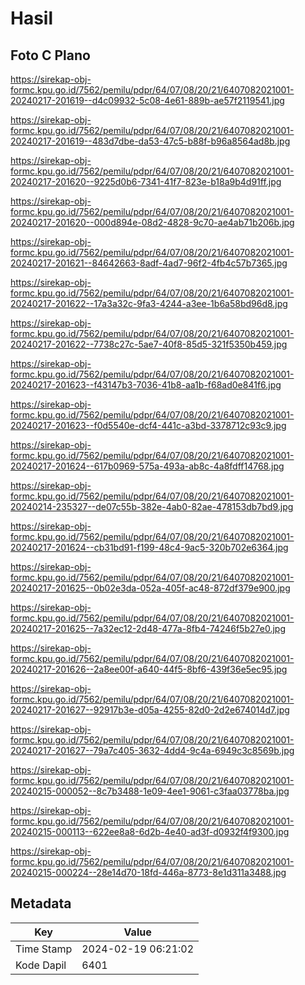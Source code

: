 # Hasil

## Foto C Plano

https://sirekap-obj-formc.kpu.go.id/7562/pemilu/pdpr/64/07/08/20/21/6407082021001-20240217-201619--d4c09932-5c08-4e61-889b-ae57f2119541.jpg

https://sirekap-obj-formc.kpu.go.id/7562/pemilu/pdpr/64/07/08/20/21/6407082021001-20240217-201619--483d7dbe-da53-47c5-b88f-b96a8564ad8b.jpg

https://sirekap-obj-formc.kpu.go.id/7562/pemilu/pdpr/64/07/08/20/21/6407082021001-20240217-201620--9225d0b6-7341-41f7-823e-b18a9b4d91ff.jpg

https://sirekap-obj-formc.kpu.go.id/7562/pemilu/pdpr/64/07/08/20/21/6407082021001-20240217-201620--000d894e-08d2-4828-9c70-ae4ab71b206b.jpg

https://sirekap-obj-formc.kpu.go.id/7562/pemilu/pdpr/64/07/08/20/21/6407082021001-20240217-201621--84642663-8adf-4ad7-96f2-4fb4c57b7365.jpg

https://sirekap-obj-formc.kpu.go.id/7562/pemilu/pdpr/64/07/08/20/21/6407082021001-20240217-201622--17a3a32c-9fa3-4244-a3ee-1b6a58bd96d8.jpg

https://sirekap-obj-formc.kpu.go.id/7562/pemilu/pdpr/64/07/08/20/21/6407082021001-20240217-201622--7738c27c-5ae7-40f8-85d5-321f5350b459.jpg

https://sirekap-obj-formc.kpu.go.id/7562/pemilu/pdpr/64/07/08/20/21/6407082021001-20240217-201623--f43147b3-7036-41b8-aa1b-f68ad0e841f6.jpg

https://sirekap-obj-formc.kpu.go.id/7562/pemilu/pdpr/64/07/08/20/21/6407082021001-20240217-201623--f0d5540e-dcf4-441c-a3bd-3378712c93c9.jpg

https://sirekap-obj-formc.kpu.go.id/7562/pemilu/pdpr/64/07/08/20/21/6407082021001-20240217-201624--617b0969-575a-493a-ab8c-4a8fdff14768.jpg

https://sirekap-obj-formc.kpu.go.id/7562/pemilu/pdpr/64/07/08/20/21/6407082021001-20240214-235327--de07c55b-382e-4ab0-82ae-478153db7bd9.jpg

https://sirekap-obj-formc.kpu.go.id/7562/pemilu/pdpr/64/07/08/20/21/6407082021001-20240217-201624--cb31bd91-f199-48c4-9ac5-320b702e6364.jpg

https://sirekap-obj-formc.kpu.go.id/7562/pemilu/pdpr/64/07/08/20/21/6407082021001-20240217-201625--0b02e3da-052a-405f-ac48-872df379e900.jpg

https://sirekap-obj-formc.kpu.go.id/7562/pemilu/pdpr/64/07/08/20/21/6407082021001-20240217-201625--7a32ec12-2d48-477a-8fb4-74246f5b27e0.jpg

https://sirekap-obj-formc.kpu.go.id/7562/pemilu/pdpr/64/07/08/20/21/6407082021001-20240217-201626--2a8ee00f-a640-44f5-8bf6-439f36e5ec95.jpg

https://sirekap-obj-formc.kpu.go.id/7562/pemilu/pdpr/64/07/08/20/21/6407082021001-20240217-201627--92917b3e-d05a-4255-82d0-2d2e674014d7.jpg

https://sirekap-obj-formc.kpu.go.id/7562/pemilu/pdpr/64/07/08/20/21/6407082021001-20240217-201627--79a7c405-3632-4dd4-9c4a-6949c3c8569b.jpg

https://sirekap-obj-formc.kpu.go.id/7562/pemilu/pdpr/64/07/08/20/21/6407082021001-20240215-000052--8c7b3488-1e09-4ee1-9061-c3faa03778ba.jpg

https://sirekap-obj-formc.kpu.go.id/7562/pemilu/pdpr/64/07/08/20/21/6407082021001-20240215-000113--622ee8a8-6d2b-4e40-ad3f-d0932f4f9300.jpg

https://sirekap-obj-formc.kpu.go.id/7562/pemilu/pdpr/64/07/08/20/21/6407082021001-20240215-000224--28e14d70-18fd-446a-8773-8e1d311a3488.jpg


## Metadata

| Key        | Value               |
| ---------- | ------------------- |
| Time Stamp | 2024-02-19 06:21:02 |
| Kode Dapil | 6401                |



